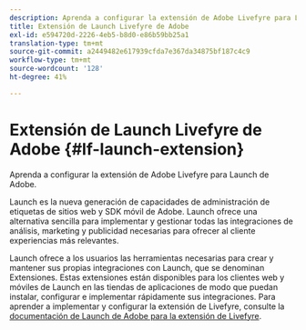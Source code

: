 ```yaml
---
description: Aprenda a configurar la extensión de Adobe Livefyre para Launch de Adobe.
title: Extensión de Launch Livefyre de Adobe
exl-id: e594720d-2226-4eb5-b8d0-e86b59bb25a1
translation-type: tm+mt
source-git-commit: a2449482e617939cfda7e367da34875bf187c4c9
workflow-type: tm+mt
source-wordcount: '128'
ht-degree: 41%

---
```


# Extensión de Launch Livefyre de Adobe {#lf-launch-extension}

Aprenda a configurar la extensión de Adobe Livefyre para Launch de Adobe.

Launch es la nueva generación de capacidades de administración de etiquetas de sitios web y SDK móvil de Adobe. Launch ofrece una alternativa sencilla para implementar y gestionar todas las integraciones de análisis, marketing y publicidad necesarias para ofrecer al cliente experiencias más relevantes.

Launch ofrece a los usuarios las herramientas necesarias para crear y mantener sus propias integraciones con Launch, que se denominan Extensiones. Estas extensiones están disponibles para los clientes web y móviles de Launch en las tiendas de aplicaciones de modo que puedan instalar, configurar e implementar rápidamente sus integraciones. Para aprender a implementar y configurar la extensión de Livefyre, consulte la [documentación de Launch de Adobe para la extensión de Livefyre](https://docs.adobelaunch.com/extension-reference/web/adobe-livefyre-extension).

